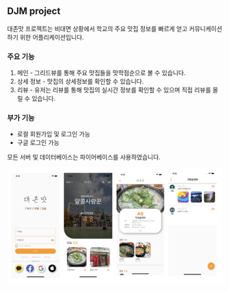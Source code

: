## DJM project
대존맛 프로젝트는 비대면 상황에서 학교의 주요 맛집 정보를 빠르게 얻고 커뮤니케이션하기 위한 어플리케이션입니다.

### 주요 기능
1. 메인 - 그리드뷰를 통해 주요 맛집들을 맛학점순으로 볼 수 있습니다.
2. 상세 정보 - 맛집의 상세정보를 확인할 수 있습니다.
3. 리뷰 - 유저는 리뷰를 통해 맛집의 실시간 정보를 확인할 수 있으며 직접 리뷰를 올릴 수 있습니다.

### 부가 기능
- 로컬 회원가입 및 로그인 가능
- 구글 로그인 가능 

모든 서버 및 데이터베이스는 파이어베이스를 사용하였습니다.

![README_PICTURE](./image/readme.png)